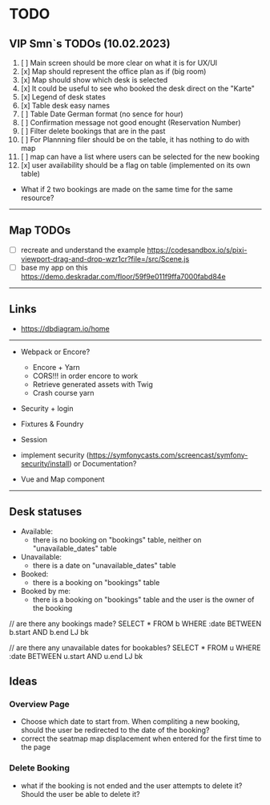 # TODO

## VIP Smn`s TODOs (10.02.2023)

1. [ ] Main screen should be more clear on what it is for UX/UI
2. [x] Map should represent the office plan as if (big room)
3. [x] Map should show which desk is selected
4. [x] It could be useful to see who booked the desk direct on the "Karte"
5. [x] Legend of desk states
6. [x] Table desk easy names
7. [ ] Table Date German format (no sence for hour)
8. [ ] Confirmation message not good enought (Reservation Number)
9. [ ] Filter delete bookings that are in the past
10. [ ] For Plannning filer should be on the table, it has nothing to do with map
11. [ ] map can have a list where users can be selected for the new booking
12. [x] user availability should be a flag on table (implemented on its own table)

- What if 2 two bookings are made on the same time for the same resource?

---

## Map TODOs

- [ ] recreate and understand the example https://codesandbox.io/s/pixi-viewport-drag-and-drop-wzr1cr?file=/src/Scene.js
- [ ] base my app on this https://demo.deskradar.com/floor/59f9e011f9ffa7000fabd84e

---

## Links

- https://dbdiagram.io/home

---

- Webpack or Encore?
  - Encore + Yarn
  - CORS!!! in order encore to work
  - Retrieve generated assets with Twig
  - Crash course yarn
- Security + login
- Fixtures & Foundry
- Session

- implement security (https://symfonycasts.com/screencast/symfony-security/install) or Documentation?
- Vue and Map component

---

## Desk statuses

- Available:
  - there is no booking on "bookings" table, neither on "unavailable_dates" table
- Unavailable:
  - there is a date on "unavailable_dates" table
- Booked:
  - there is a booking on "bookings" table
- Booked by me:
  - there is a booking on "bookings" table and the user is the owner of the booking

// are there any bookings made?
SELECT * FROM b
WHERE :date BETWEEN b.start AND b.end
LJ bk

// are there any unavailable dates for bookables?
SELECT * FROM u
WHERE :date BETWEEN u.start AND u.end
LJ bk


## Ideas

### Overview Page

- Choose which date to start from. When compliting a new booking, should the user be redirected to the date of the booking?
- correct the seatmap map displacement when entered for the first time to the page

### Delete Booking

- what if the booking is not ended and the user attempts to delete it? Should the user be able to delete it?
